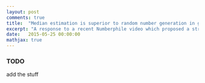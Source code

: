 ```yaml
---
layout: post
comments: true
title:  "Median estimation is superior to random number generation in guessing game"
excerpt: "A response to a recent Numberphile video which proposed a strategy for guessing random numbers. This new strategy is optimal."
date:   2015-05-25 00:00:00
mathjax: true
---
```


### TODO

add the stuff